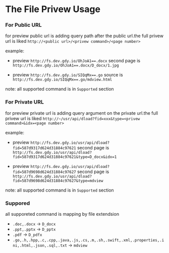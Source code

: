The File Privew Usage
===
### For Public URL
for preview public url is adding query path after the public url.the full privew url is liked `http://<public url>/<privew command>/<page number>`

example:

* preview `http://fs.dev.gdy.io/OhJoA1==.docx` second page is `http://fs.dev.gdy.io/OhJoA1==.docx/D_docx/1.jpg`

* preview `http://fs.dev.gdy.io/SIQqMx==.go` source is `http://fs.dev.gdy.io/SIQqMx==.go/mdview.html`

note: all supported command is in `Supported` section


### For Private URL
for preview private url is adding query argument on the private url.the full privew url is liked `http://~/usr/api/dload?fid=xxx&type=<privew command>&idx=<page number>`


example:

* preview `http://fs.dev.gdy.io/usr/api/dload?fid=587d9317d624d31884c97621` second page is `http://fs.dev.gdy.io/usr/api/dload?fid=587d9317d624d31884c97621&type=D_docx&idx=1`


* preview `http://fs.dev.gdy.io/usr/api/dload?fid=587d9698d624d31884c97627` second page is `http://fs.dev.gdy.io/usr/api/dload?fid=587d9698d624d31884c97627&type=mdview`


note: all supported command is in `Supported` section


### Suppored
all supporeted command is mapping by file extendsion

* `.doc,.docx` -> `D_docx`
* `.ppt,.pptx` -> `D_pptx`
* `.pdf` -> `D_pdfx`
* `.go,.h,.hpp,.c,.cpp,.java,.js,.cs,.m,.sh,.swift,.xml,.properties,.ini,.html,.json,.sql,.txt` -> `mdview`